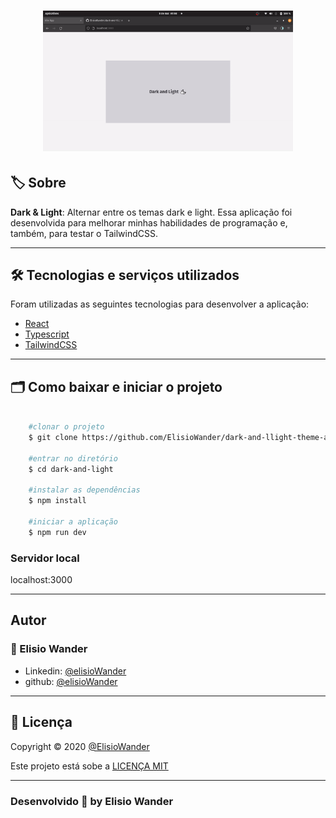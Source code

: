 <h1 align="center">
    <img src="./public/assets/dark-and-light-gif.gif" width="400px"> 
</h1>

## 🏷️ Sobre 
**Dark & Light**: Alternar entre os temas dark e light. Essa aplicação foi desenvolvida para melhorar minhas habilidades de programação e, também, para testar o TailwindCSS.

---

## 🛠️ Tecnologias e serviços utilizados
Foram utilizadas as seguintes tecnologias para desenvolver a aplicação:

- [React](https://pt-br.reactjs.org/)
- [Typescript](https://www.typescriptlang.org/)
- [TailwindCSS](https://tailwindcss.com/)

---

## 🗂️ Como baixar e iniciar o projeto 

```bash

    #clonar o projeto
    $ git clone https://github.com/ElisioWander/dark-and-llight-theme-app.git

    #entrar no diretório
    $ cd dark-and-light

    #instalar as dependências
    $ npm install

    #iniciar a aplicação
    $ npm run dev
```
### Servidor local
localhost:3000

---

## Autor
### 👤 Elisio Wander

- Linkedin: [@elisioWander](https://www.linkedin.com/in/elisio-wander-b88b69136/)
- github: [@elisioWander](https://github.com/ElisioWander)

---
## 📝 Licença
Copyright © 2020 [@ElisioWander](https://github.com/ElisioWander/ignews-to-deploy/blob/main/LICENSE)

Este projeto está sobe a [LICENÇA MIT](https://opensource.org/licenses/MIT)

---

### Desenvolvido 💜 by Elisio Wander
